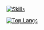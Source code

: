 [![Skills](https://skillicons.dev/icons?i=py,java,c,cpp,js,gradle,maven,vite,mysql,sqlite,html,css,bootstrap,react,nodejs,eclipse,idea,visualstudio,vscode,git,github,debian,ubuntu,windows,arduino,photoshop,obsidian,bots&perline=7)](https://gallardo.dev)

[![Top Langs](https://github-readme-stats.vercel.app/api/top-langs/??username=Gallardo7761&hide_progress=false&theme=dark&locale=es&langs_count=25&layout=pie&size_weight=0.4&count_weight=0.6&card_width=500)](https://github.com/Gallardo7761?tab=repositories)
